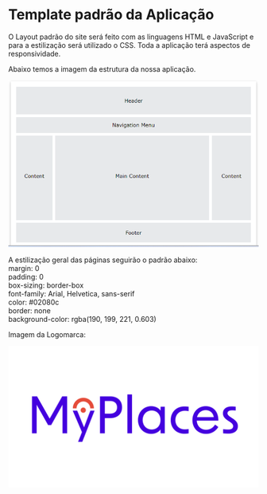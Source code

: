 # Template padrão da Aplicação
O Layout padrão do site será feito com as linguagens HTML e JavaScript e para a estilização será utilizado o CSS. Toda a aplicação terá aspectos de responsividade.

Abaixo temos a imagem da estrutura da nossa aplicação.

![Layout da pagina](/documentos/img/LayoutPagina.png)

A estilização geral das páginas seguirão o padrão abaixo:\
margin: 0\
padding: 0\
box-sizing: border-box\
font-family: Arial, Helvetica, sans-serif\
color: #02080c\
border: none\
background-color: rgba(190, 199, 221, 0.603)

Imagem da Logomarca:

![Logomarca](/documentos/img/Logomarca.png)


